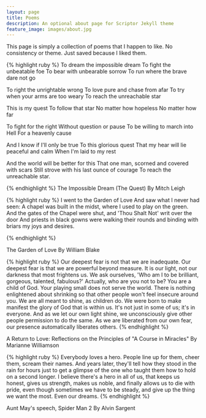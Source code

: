 ```yaml
---
layout: page
title: Poems
description: An optional about page for Scriptor Jekyll theme
feature_image: images/about.jpg
---
```


This page is simply a collection of poems that I happen to like.  No consistency or theme.  Just saved because I liked them.

{% highlight ruby %}
To dream the impossible dream 
To fight the unbeatable foe
To bear with unbearable sorrow
To run where the brave dare not go
        
To right the unrightable wrong
To love pure and chase from afar
To try when your arms are too weary
To reach the unreachable star

This is my quest
To follow that star
No matter how hopeless
No matter how far

To fight for the right
Without question or pause
To be willing to march into Hell
For a heavenly cause

And I know if I'll only be true
To this glorious quest
That my hear will lie peaceful and calm
When I'm laid to my rest

And the world will be better for this
That one man, scorned and covered with scars
Still strove with his last ounce of courage
To reach the unreachable star.

{% endhighlight %}
The Impossible Dream (The Quest)
By Mitch Leigh


{% highlight ruby %}
I went to the Garden of Love
And saw what I never had seen:  A chapel was built in the midst, where I used to play on the green.
And the gates of the Chapel were shut, and 'Thou Shalt Not' writ over the door
And priests in black gowns were walking their rounds and binding with briars my joys and desires.


{% endhighlight %}

The Garden of Love
By William Blake

{% highlight ruby %}
Our deepest fear is not that we are inadequate. Our deepest fear is that we are powerful beyond measure. It is our light, not our darkness that most frightens us. We ask ourselves, 'Who am I to be brilliant, gorgeous, talented, fabulous?' Actually, who are you not to be? You are a child of God. Your playing small does not serve the world. There is nothing enlightened about shrinking so that other people won't feel insecure around you. We are all meant to shine, as children do. We were born to make manifest the glory of God that is within us. It's not just in some of us; it's in everyone. And as we let our own light shine, we unconsciously give other people permission to do the same. As we are liberated from our own fear, our presence automatically liberates others.
{% endhighlight %}

A Return to Love: Reflections on the Principles of "A Course in Miracles"
By Marianne Williamson


{% highlight ruby %}
Everybody loves a hero. People line up for them, cheer them, scream their names. And years later, they'll tell how they stood in the rain for hours just to get a glimpse of the one who taught them how to hold on a second longer. I believe there's a hero in all of us, that keeps us honest, gives us strength, makes us noble, and finally allows us to die with pride, even though sometimes we have to be steady, and give up the thing we want the most. Even our dreams.
{% endhighlight %}

Aunt May's speech, Spider Man 2
By Alvin Sargent